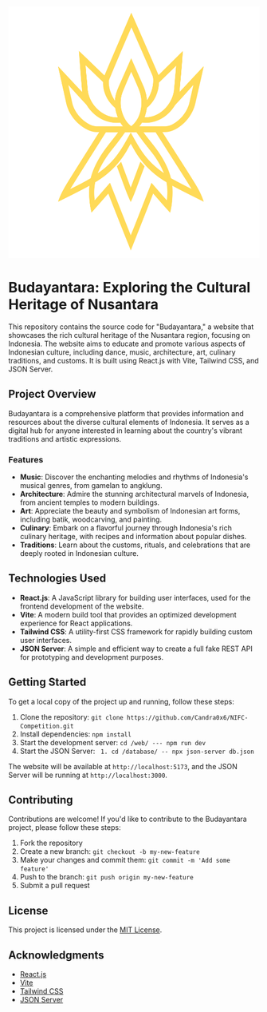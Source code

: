 ![MasterHead](./web/public/svg/budayantara.svg)

# Budayantara: Exploring the Cultural Heritage of Nusantara

This repository contains the source code for "Budayantara," a website that showcases the rich cultural heritage of the Nusantara region, focusing on Indonesia. The website aims to educate and promote various aspects of Indonesian culture, including dance, music, architecture, art, culinary traditions, and customs. It is built using React.js with Vite, Tailwind CSS, and JSON Server.

## Project Overview

Budayantara is a comprehensive platform that provides information and resources about the diverse cultural elements of Indonesia. It serves as a digital hub for anyone interested in learning about the country's vibrant traditions and artistic expressions.

### Features

- **Music**: Discover the enchanting melodies and rhythms of Indonesia's musical genres, from gamelan to angklung.
- **Architecture**: Admire the stunning architectural marvels of Indonesia, from ancient temples to modern buildings.
- **Art**: Appreciate the beauty and symbolism of Indonesian art forms, including batik, woodcarving, and painting.
- **Culinary**: Embark on a flavorful journey through Indonesia's rich culinary heritage, with recipes and information about popular dishes.
- **Traditions**: Learn about the customs, rituals, and celebrations that are deeply rooted in Indonesian culture.

## Technologies Used

- **React.js**: A JavaScript library for building user interfaces, used for the frontend development of the website.
- **Vite**: A modern build tool that provides an optimized development experience for React applications.
- **Tailwind CSS**: A utility-first CSS framework for rapidly building custom user interfaces.
- **JSON Server**: A simple and efficient way to create a full fake REST API for prototyping and development purposes.

## Getting Started

To get a local copy of the project up and running, follow these steps:

1. Clone the repository: `git clone https://github.com/Candra0x6/NIFC-Competition.git`
2. Install dependencies: `npm install`
3. Start the development server: `cd /web/ --- npm run dev`
4. Start the JSON Server: ` 1. cd /database/ -- npx json-server db.json`

The website will be available at `http://localhost:5173`, and the JSON Server will be running at `http://localhost:3000`.

## Contributing

Contributions are welcome! If you'd like to contribute to the Budayantara project, please follow these steps:

1. Fork the repository
2. Create a new branch: `git checkout -b my-new-feature`
3. Make your changes and commit them: `git commit -m 'Add some feature'`
4. Push to the branch: `git push origin my-new-feature`
5. Submit a pull request

## License

This project is licensed under the [MIT License](LICENSE).

## Acknowledgments

- [React.js](https://reactjs.org/)
- [Vite](https://vitejs.dev/)
- [Tailwind CSS](https://tailwindcss.com/)
- [JSON Server](https://github.com/typicode/json-server)
